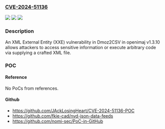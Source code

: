 ### [CVE-2024-51136](https://cve.mitre.org/cgi-bin/cvename.cgi?name=CVE-2024-51136)
![](https://img.shields.io/static/v1?label=Product&message=n%2Fa&color=blue)
![](https://img.shields.io/static/v1?label=Version&message=n%2Fa&color=blue)
![](https://img.shields.io/static/v1?label=Vulnerability&message=n%2Fa&color=brighgreen)

### Description

An XML External Entity (XXE) vulnerability in Dmoz2CSV in openimaj v1.3.10 allows attackers to access sensitive information or execute arbitrary code via supplying a crafted XML file.

### POC

#### Reference
No PoCs from references.

#### Github
- https://github.com/JAckLosingHeart/CVE-2024-51136-POC
- https://github.com/fkie-cad/nvd-json-data-feeds
- https://github.com/nomi-sec/PoC-in-GitHub

